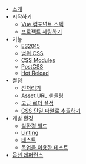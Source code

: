 - [소개](README.md)
- 시작하기
  - [Vue 컴포넌트 스펙](start/spec.md)
  - [프로젝트 세팅하기](start/setup.md)
- 기능
  - [ES2015](features/es2015.md)
  - [범위 CSS](features/scoped-css.md)
  - [CSS Modules](features/css-modules.md)
  - [PostCSS](features/postcss.md)
  - [Hot Reload](features/hot-reload.md)
- 설정
  - [전처리기](configurations/pre-processors.md)
  - [Asset URL 핸들링](configurations/asset-url.md)
  - [고급 로더 설정](configurations/advanced.md)
  - [CSS 단일 파일로 추출하기](configurations/extract-css.md)
- 개발 환경
  - [실환경 빌드](workflow/production.md)
  - [Linting](workflow/linting.md)
  - [테스트](workflow/testing.md)
  - [목업을 이용한 테스트](workflow/testing-with-mocks.md)
- [옵션 레퍼런스](options.md)

